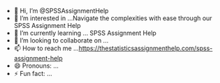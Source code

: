- 👋 Hi, I’m @SPSSAssignmentHelp
- 👀 I’m interested in ...Navigate the complexities with ease through our SPSS Assignment Help
- 🌱 I’m currently learning ... SPSS Assignment Help
- 💞️ I’m looking to collaborate on ...
- 📫 How to reach me ...https://thestatisticsassignmenthelp.com/spss-assignment-help
- 😄 Pronouns: ...
- ⚡ Fun fact: ...

<!---
SPSSAssignmentHelp/SPSSAssignmentHelp is a ✨ special ✨ repository because its `README.md` (this file) appears on your GitHub profile.
You can click the Preview link to take a look at your changes.
--->
